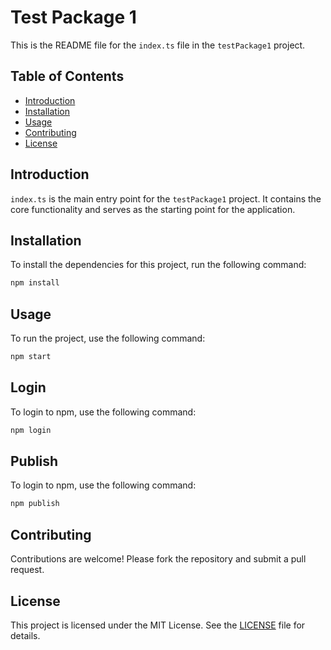 # Test Package 1

This is the README file for the `index.ts` file in the `testPackage1` project.

## Table of Contents

- [Introduction](#introduction)
- [Installation](#installation)
- [Usage](#usage)
- [Contributing](#contributing)
- [License](#license)

## Introduction

`index.ts` is the main entry point for the `testPackage1` project. It contains the core functionality and serves as the starting point for the application.

## Installation

To install the dependencies for this project, run the following command:

```bash
npm install
```

## Usage

To run the project, use the following command:

```bash
npm start
```

## Login

To login to npm, use the following command:

```bash
npm login
```

## Publish

To login to npm, use the following command:

```bash
npm publish
```


## Contributing

Contributions are welcome! Please fork the repository and submit a pull request.

## License

This project is licensed under the MIT License. See the [LICENSE](LICENSE) file for details.